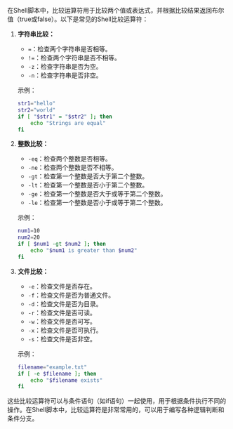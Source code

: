在Shell脚本中，比较运算符用于比较两个值或表达式，并根据比较结果返回布尔值（true或false）。以下是常见的Shell比较运算符：

1. **字符串比较：**
   - `=`：检查两个字符串是否相等。
   - `!=`：检查两个字符串是否不相等。
   - `-z`：检查字符串是否为空。
   - `-n`：检查字符串是否非空。
   
   示例：
   ```bash
   str1="hello"
   str2="world"
   if [ "$str1" = "$str2" ]; then
       echo "Strings are equal"
   fi
   ```

2. **整数比较：**
   - `-eq`：检查两个整数是否相等。
   - `-ne`：检查两个整数是否不相等。
   - `-gt`：检查第一个整数是否大于第二个整数。
   - `-lt`：检查第一个整数是否小于第二个整数。
   - `-ge`：检查第一个整数是否大于或等于第二个整数。
   - `-le`：检查第一个整数是否小于或等于第二个整数。
   
   示例：
   ```bash
   num1=10
   num2=20
   if [ $num1 -gt $num2 ]; then
       echo "$num1 is greater than $num2"
   fi
   ```

3. **文件比较：**
   - `-e`：检查文件是否存在。
   - `-f`：检查文件是否为普通文件。
   - `-d`：检查文件是否为目录。
   - `-r`：检查文件是否可读。
   - `-w`：检查文件是否可写。
   - `-x`：检查文件是否可执行。
   - `-s`：检查文件是否非空。
   
   示例：
   ```bash
   filename="example.txt"
   if [ -e $filename ]; then
       echo "$filename exists"
   fi
   ```

这些比较运算符可以与条件语句（如if语句）一起使用，用于根据条件执行不同的操作。在Shell脚本中，比较运算符是非常常用的，可以用于编写各种逻辑判断和条件分支。
